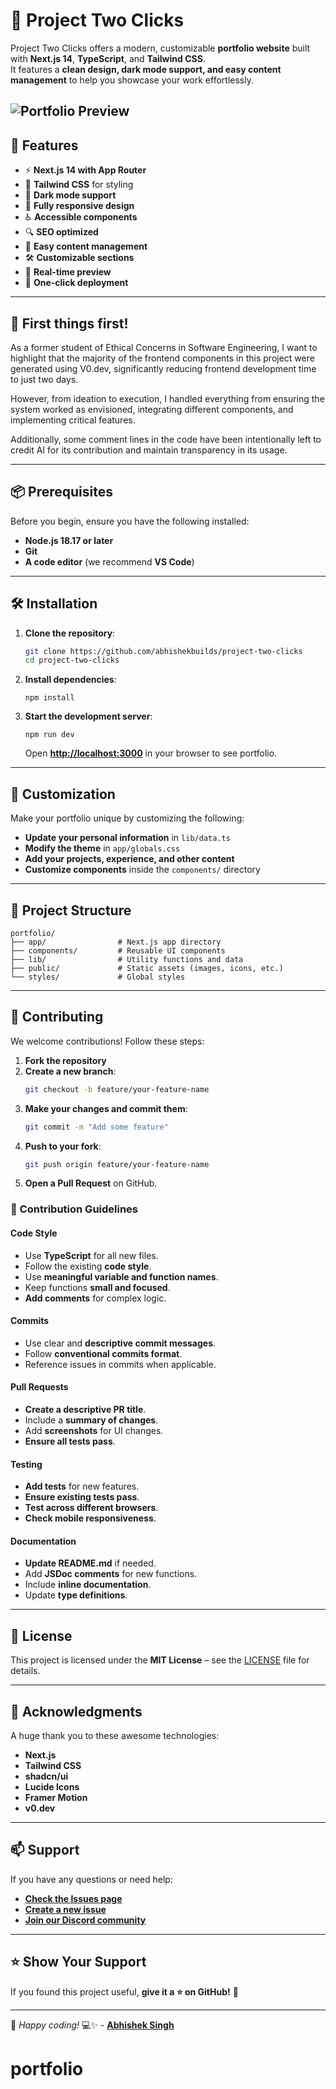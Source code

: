 # 🚀 Project Two Clicks

Project Two Clicks offers a modern, customizable **portfolio website** built with **Next.js 14**, **TypeScript**, and **Tailwind CSS**.  
It features a **clean design, dark mode support, and easy content management** to help you showcase your work effortlessly.

![Portfolio Preview](/public/home.png)
---

## 🌟 Features

- ⚡ **Next.js 14 with App Router**
- 💨 **Tailwind CSS** for styling
- 🎨 **Dark mode support**
- 📱 **Fully responsive design**
- ♿ **Accessible components**
- 🔍 **SEO optimized**
- 📝 **Easy content management**
- 🛠 **Customizable sections**
- 🔄 **Real-time preview**
- 🚀 **One-click deployment**

---

## 🔧 First things first!

As a former student of Ethical Concerns in Software Engineering, I want to highlight that the majority of the frontend components in this project were generated using V0.dev, significantly reducing frontend development time to just two days.

However, from ideation to execution, I handled everything from ensuring the system worked as envisioned, integrating different components, and implementing critical features.

Additionally, some comment lines in the code have been intentionally left to credit AI for its contribution and maintain transparency in its usage.

---

## 📦 Prerequisites

Before you begin, ensure you have the following installed:

- **Node.js 18.17 or later**
- **Git**
- **A code editor** (we recommend **VS Code**)

---

## 🛠 Installation

1. **Clone the repository**:
   ```bash
   git clone https://github.com/abhishekbuilds/project-two-clicks
   cd project-two-clicks
   ```

2. **Install dependencies**:
   ```
   npm install
   ```

3. **Start the development server**:
   ```
   npm run dev
   ```
   Open **[http://localhost:3000](http://localhost:3000)** in your browser to see portfolio.

---

## 🎨 Customization

Make your portfolio unique by customizing the following:

- **Update your personal information** in `lib/data.ts`
- **Modify the theme** in `app/globals.css`
- **Add your projects, experience, and other content**
- **Customize components** inside the `components/` directory

---

## 📂 Project Structure

```
portfolio/
├── app/                # Next.js app directory
├── components/         # Reusable UI components
├── lib/                # Utility functions and data
├── public/             # Static assets (images, icons, etc.)
└── styles/             # Global styles
```

---

## 🤝 Contributing

We welcome contributions! Follow these steps:

1. **Fork the repository**
2. **Create a new branch**:
   ```bash
   git checkout -b feature/your-feature-name
   ```
3. **Make your changes and commit them**:
   ```bash
   git commit -m "Add some feature"
   ```
4. **Push to your fork**:
   ```bash
   git push origin feature/your-feature-name
   ```
5. **Open a Pull Request** on GitHub.

### 📝 Contribution Guidelines

#### **Code Style**
- Use **TypeScript** for all new files.
- Follow the existing **code style**.
- Use **meaningful variable and function names**.
- Keep functions **small and focused**.
- **Add comments** for complex logic.

#### **Commits**
- Use clear and **descriptive commit messages**.
- Follow **conventional commits format**.
- Reference issues in commits when applicable.

#### **Pull Requests**
- **Create a descriptive PR title**.
- Include a **summary of changes**.
- Add **screenshots** for UI changes.
- **Ensure all tests pass**.

#### **Testing**
- **Add tests** for new features.
- **Ensure existing tests pass**.
- **Test across different browsers**.
- **Check mobile responsiveness**.

#### **Documentation**
- **Update README.md** if needed.
- Add **JSDoc comments** for new functions.
- Include **inline documentation**.
- Update **type definitions**.

---

## 📝 License

This project is licensed under the **MIT License** – see the [LICENSE](LICENSE) file for details.

---

## 🙏 Acknowledgments

A huge thank you to these awesome technologies:

- **Next.js**
- **Tailwind CSS**
- **shadcn/ui**
- **Lucide Icons**
- **Framer Motion**
- **v0.dev**
---

## 📫 Support

If you have any questions or need help:

- [**Check the Issues page**](https://github.com/abhishekbuilds/project-two-clicks/issues)
- [**Create a new issue**](https://github.com/abhishekbuilds/project-two-clicks/issues/new)
- [**Join our Discord community**](https://discord.gg/rMQ7qxHQ)

---

## ⭐ Show Your Support

If you found this project useful, **give it a ⭐ on GitHub!** 🙌

---

🚀 _Happy coding!_ 💻✨ - [**Abhishek Singh**](https://www.abhishekbuilds.com)
# portfolio
